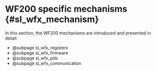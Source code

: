 WF200 specific mechanisms	{#sl_wfx_mechanism}  
============

In this section, the WF200 mechanisms are introduced and presented in detail:
* @subpage sl_wfx_registers
* @subpage sl_wfx_firmware
* @subpage sl_wfx_pds
* @subpage sl_wfx_communication

